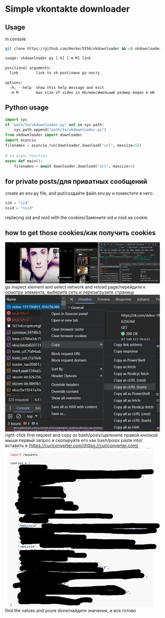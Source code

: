 # Simple vkontakte downloader
## Usage
in console
```bash
git clone https://github.com/Hecker5556/vkdownloader && cd vkdownloader && pip install -r requirements.txt
```
```
usage: vkdownloader.py [-h] [-m M] link

positional arguments:
  link        link to vk post/линк до посту

options:
  -h, --help  show this help message and exit
  -m M        max size of video in mb/максимальный размер видео в мб
```
## Python usage
```python
import sys
if "path/to/vkdownloader.py" not in sys.path:
    sys.path.append("path/to/vkdownloader.py")
from vkdownloader import downloader
import asyncio
filenames = asyncio.run(downloader.download("url", maxsize=5))

# in async function
async def main():
    filenames = await downloader.download("url", maxsize=5)
```
## for private posts/для приватных сообщений
create an env.py file, and put/создайте файл env.py и поместите в него
```python
sid = "sid"
nsid = "nsid"
```
replacing sid and nsid with the cookies/Замените sid и nsid на cookie

## how to get those cookies/как получить cookies
![hello](first.png)
go inspect element and select network and reload page/перейдите к осмотру элемента, выберите сеть и перезагрузите страницу
![hello 2](second.png)
right-click first request and copy as bash/posix/щелкните правой кнопкой мыши первый запрос и скопируйте его как bash/posix
paste into/вставить в [https://curlconverter.com](https://curlconverter.com)
![Alt text](image.png)
find the values and youre done/найдите значения, и все готово